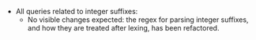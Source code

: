  - All queries related to integer suffixes:
   - No visible changes expected: the regex for parsing integer suffixes, and how they are treated after lexing, has been refactored.